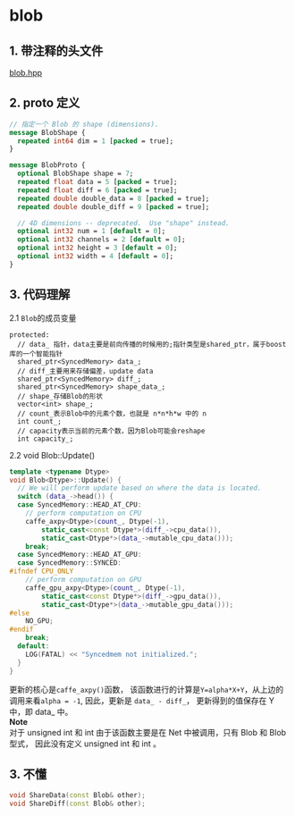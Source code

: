 # blob

## 1. 带注释的头文件
[blob.hpp](blob.hpp)

## 2. proto 定义
```proto
// 指定一个 Blob 的 shape (dimensions).
message BlobShape {
  repeated int64 dim = 1 [packed = true];
}

message BlobProto {
  optional BlobShape shape = 7;
  repeated float data = 5 [packed = true];
  repeated float diff = 6 [packed = true];
  repeated double double_data = 8 [packed = true];
  repeated double double_diff = 9 [packed = true];

  // 4D dimensions -- deprecated.  Use "shape" instead.
  optional int32 num = 1 [default = 0];
  optional int32 channels = 2 [default = 0];
  optional int32 height = 3 [default = 0];
  optional int32 width = 4 [default = 0];
}
```

## 3. 代码理解   
2.1 `Blob`的成员变量   
```
protected:
  // data_ 指针，data主要是前向传播的时候用的;指针类型是shared_ptr，属于boost库的一个智能指针  
  shared_ptr<SyncedMemory> data_;  
  // diff_主要用来存储偏差，update data
  shared_ptr<SyncedMemory> diff_;
  shared_ptr<SyncedMemory> shape_data_;
  // shape_存储Blob的形状  
  vector<int> shape_;
  // count_表示Blob中的元素个数，也就是 n*n*h*w 中的 n  
  int count_;
  // capacity表示当前的元素个数，因为Blob可能会reshape  
  int capacity_;
```
2.2 void Blob<Dtype>::Update()   
```cpp
template <typename Dtype>
void Blob<Dtype>::Update() {
  // We will perform update based on where the data is located.
  switch (data_->head()) {
  case SyncedMemory::HEAD_AT_CPU:
    // perform computation on CPU
    caffe_axpy<Dtype>(count_, Dtype(-1),
        static_cast<const Dtype*>(diff_->cpu_data()),
        static_cast<Dtype*>(data_->mutable_cpu_data()));
    break;
  case SyncedMemory::HEAD_AT_GPU:
  case SyncedMemory::SYNCED:
#ifndef CPU_ONLY
    // perform computation on GPU
    caffe_gpu_axpy<Dtype>(count_, Dtype(-1),
        static_cast<const Dtype*>(diff_->gpu_data()),
        static_cast<Dtype*>(data_->mutable_gpu_data()));
#else
    NO_GPU;
#endif
    break;
  default:
    LOG(FATAL) << "Syncedmem not initialized.";
  }
}
```
更新的核心是`caffe_axpy()`函数， 该函数进行的计算是`Y=alpha*X+Y`，从上边的调用来看`alpha = -1`, 因此，更新是 `data_ - diff_`， 更新得到的值保存在 Y 中，即 data_ 中。   
**Note**   
对于 unsigned int 和 int 由于该函数主要是在 Net 中被调用，只有 Blob<float> 和 Blob<double> 型式， 因此没有定义 unsigned int 和 int 。   

## 3. 不懂    
```cpp
void ShareData(const Blob& other);
void ShareDiff(const Blob& other);
```